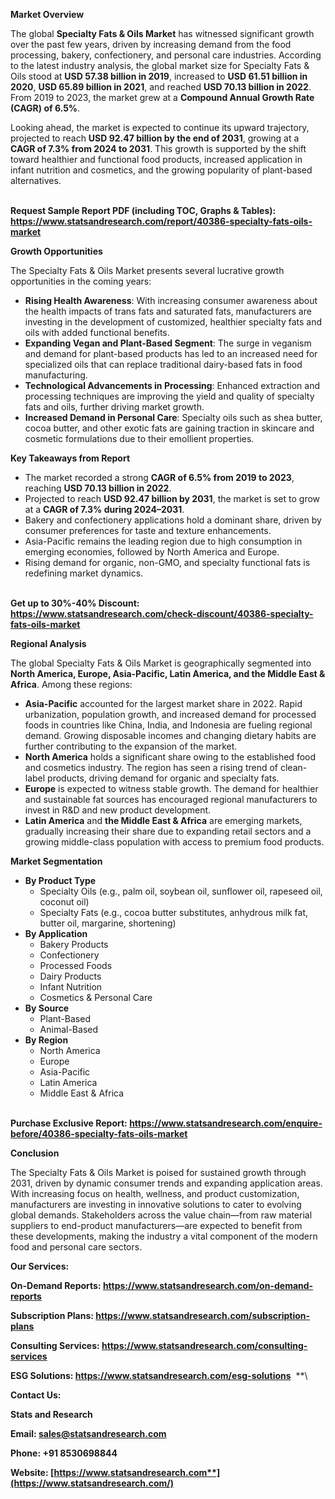 ﻿**Market Overview**

The global **Specialty Fats & Oils Market** has witnessed significant growth over the past few years, driven by increasing demand from the food processing, bakery, confectionery, and personal care industries. According to the latest industry analysis, the global market size for Specialty Fats & Oils stood at **USD 57.38 billion in 2019**, increased to **USD 61.51 billion in 2020**, **USD 65.89 billion in 2021**, and reached **USD 70.13 billion in 2022**. From 2019 to 2023, the market grew at a **Compound Annual Growth Rate (CAGR) of 6.5%**.

Looking ahead, the market is expected to continue its upward trajectory, projected to reach **USD 92.47 billion by the end of 2031**, growing at a **CAGR of 7.3% from 2024 to 2031**. This growth is supported by the shift toward healthier and functional food products, increased application in infant nutrition and cosmetics, and the growing popularity of plant-based alternatives.

\
**Request Sample Report PDF (including TOC, Graphs & Tables): <https://www.statsandresearch.com/report/40386-specialty-fats-oils-market>**

**Growth Opportunities**

The Specialty Fats & Oils Market presents several lucrative growth opportunities in the coming years:

- **Rising Health Awareness**: With increasing consumer awareness about the health impacts of trans fats and saturated fats, manufacturers are investing in the development of customized, healthier specialty fats and oils with added functional benefits.
- **Expanding Vegan and Plant-Based Segment**: The surge in veganism and demand for plant-based products has led to an increased need for specialized oils that can replace traditional dairy-based fats in food manufacturing.
- **Technological Advancements in Processing**: Enhanced extraction and processing techniques are improving the yield and quality of specialty fats and oils, further driving market growth.
- **Increased Demand in Personal Care**: Specialty oils such as shea butter, cocoa butter, and other exotic fats are gaining traction in skincare and cosmetic formulations due to their emollient properties.

**Key Takeaways from Report**

- The market recorded a strong **CAGR of 6.5% from 2019 to 2023**, reaching **USD 70.13 billion in 2022**.
- Projected to reach **USD 92.47 billion by 2031**, the market is set to grow at a **CAGR of 7.3% during 2024–2031**.
- Bakery and confectionery applications hold a dominant share, driven by consumer preferences for taste and texture enhancements.
- Asia-Pacific remains the leading region due to high consumption in emerging economies, followed by North America and Europe.
- Rising demand for organic, non-GMO, and specialty functional fats is redefining market dynamics.

\
**Get up to 30%-40% Discount: <https://www.statsandresearch.com/check-discount/40386-specialty-fats-oils-market>**

**Regional Analysis**

The global Specialty Fats & Oils Market is geographically segmented into **North America, Europe, Asia-Pacific, Latin America, and the Middle East & Africa**. Among these regions:

- **Asia-Pacific** accounted for the largest market share in 2022. Rapid urbanization, population growth, and increased demand for processed foods in countries like China, India, and Indonesia are fueling regional demand. Growing disposable incomes and changing dietary habits are further contributing to the expansion of the market.
- **North America** holds a significant share owing to the established food and cosmetics industry. The region has seen a rising trend of clean-label products, driving demand for organic and specialty fats.
- **Europe** is expected to witness stable growth. The demand for healthier and sustainable fat sources has encouraged regional manufacturers to invest in R&D and new product development.
- **Latin America** and **the Middle East & Africa** are emerging markets, gradually increasing their share due to expanding retail sectors and a growing middle-class population with access to premium food products.

**Market Segmentation**

- **By Product Type**
  - Specialty Oils (e.g., palm oil, soybean oil, sunflower oil, rapeseed oil, coconut oil)
  - Specialty Fats (e.g., cocoa butter substitutes, anhydrous milk fat, butter oil, margarine, shortening)
- **By Application**
  - Bakery Products
  - Confectionery
  - Processed Foods
  - Dairy Products
  - Infant Nutrition
  - Cosmetics & Personal Care
- **By Source**
  - Plant-Based
  - Animal-Based
- **By Region**
  - North America
  - Europe
  - Asia-Pacific
  - Latin America
  - Middle East & Africa

\
**Purchase Exclusive Report: <https://www.statsandresearch.com/enquire-before/40386-specialty-fats-oils-market>**

**Conclusion**

The Specialty Fats & Oils Market is poised for sustained growth through 2031, driven by dynamic consumer trends and expanding application areas. With increasing focus on health, wellness, and product customization, manufacturers are investing in innovative solutions to cater to evolving global demands. Stakeholders across the value chain—from raw material suppliers to end-product manufacturers—are expected to benefit from these developments, making the industry a vital component of the modern food and personal care sectors.

**Our Services:** 

**On-Demand Reports: <https://www.statsandresearch.com/on-demand-reports>** 

**Subscription Plans: <https://www.statsandresearch.com/subscription-plans>** 

**Consulting Services: <https://www.statsandresearch.com/consulting-services>** 

**ESG Solutions: <https://www.statsandresearch.com/esg-solutions>** 
**\


**Contact Us:** 

**Stats and Research** 

**Email: <sales@statsandresearch.com>** 

**Phone: +91 8530698844** 

**Website: [https://www.statsandresearch.com**](https://www.statsandresearch.com/)**

